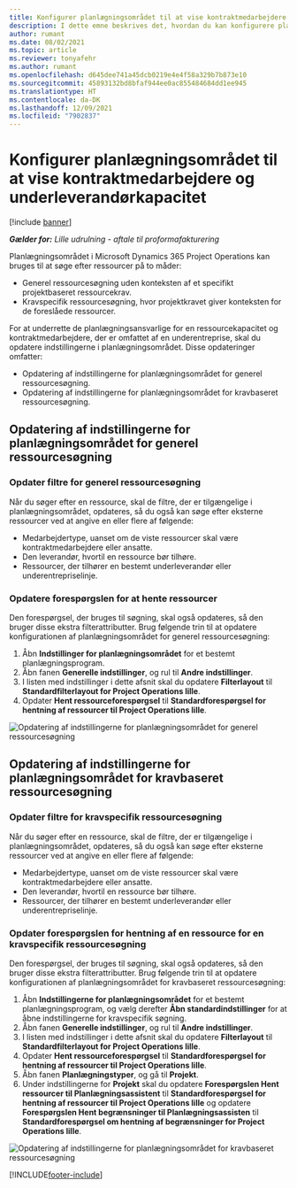 ```yaml
---
title: Konfigurer planlægningsområdet til at vise kontraktmedarbejdere og underleverandørkapacitet
description: I dette emne beskrives det, hvordan du kan konfigurere planlægningsområdet i Microsoft Dynamics 365 Project Operations til at vise ressourcekapacitet, der er omfattet af en underentreprise, når projektressourcekravene skal bemandes.
author: rumant
ms.date: 08/02/2021
ms.topic: article
ms.reviewer: tonyafehr
ms.author: rumant
ms.openlocfilehash: d645dee741a45dcb0219e4e4f58a329b7b873e10
ms.sourcegitcommit: 45893132bd8bfaf944ee0ac855484684dd1ee945
ms.translationtype: HT
ms.contentlocale: da-DK
ms.lasthandoff: 12/09/2021
ms.locfileid: "7902837"
---
```

# <a name="configure-schedule-board-to-show-contract-workers-and-subcontracted-capacity"></a>Konfigurer planlægningsområdet til at vise kontraktmedarbejdere og underleverandørkapacitet 

[!include [banner](../../includes/dataverse-preview.md)]

_**Gælder for:** Lille udrulning - aftale til proformafakturering_

Planlægningsområdet i Microsoft Dynamics 365 Project Operations kan bruges til at søge efter ressourcer på to måder:

- Generel ressourcesøgning uden konteksten af et specifikt projektbaseret ressourcekrav.
- Kravspecifik ressourcesøgning, hvor projektkravet giver konteksten for de foreslåede ressourcer.

For at underrette de planlægningsansvarlige for en ressourcekapacitet og kontraktmedarbejdere, der er omfattet af en underentreprise, skal du opdatere indstillingerne i planlægningsområdet. Disse opdateringer omfatter: 
- Opdatering af indstillingerne for planlægningsområdet for generel ressourcesøgning.
- Opdatering af indstillingerne for planlægningsområdet for kravbaseret ressourcesøgning.

## <a name="update-schedule-board-settings-for-general-resource-search"></a>Opdatering af indstillingerne for planlægningsområdet for generel ressourcesøgning
### <a name="update-filters-for-general-resource-search"></a>Opdater filtre for generel ressourcesøgning
Når du søger efter en ressource, skal de filtre, der er tilgængelige i planlægningsområdet, opdateres, så du også kan søge efter eksterne ressourcer ved at angive en eller flere af følgende:
  - Medarbejdertype, uanset om de viste ressourcer skal være kontraktmedarbejdere eller ansatte.
  - Den leverandør, hvortil en ressource bør tilhøre.
  - Ressourcer, der tilhører en bestemt underleverandør eller underentrepriselinje.
    
### <a name="update-retrieve-resource-query"></a>Opdatere forespørgslen for at hente ressourcer
Den forespørgsel, der bruges til søgning, skal også opdateres, så den bruger disse ekstra filterattributter. Brug følgende trin til at opdatere konfigurationen af planlægningsområdet for generel ressourcesøgning:  
1. Åbn **Indstillinger for planlægningsområdet** for et bestemt planlægningsprogram.
2. Åbn fanen **Generelle indstillinger**, og rul til **Andre indstillinger**.
3. I listen med indstillinger i dette afsnit skal du opdatere **Filterlayout** til **Standardfilterlayout for Project Operations lille**.
4. Opdater **Hent ressourceforespørgsel** til **Standardforespørgsel for hentning af ressourcer til Project Operations lille**.

![Opdatering af indstillingerne for planlægningsområdet for generel ressourcesøgning](../media/BoardSettings.png)  

## <a name="update-schedule-board-settings-for-requirementbased-resource-search"></a>Opdatering af indstillingerne for planlægningsområdet for kravbaseret ressourcesøgning
### <a name="update-filters-for-requirement-specific-resource-search"></a>Opdater filtre for kravspecifik ressourcesøgning 
Når du søger efter en ressource, skal de filtre, der er tilgængelige i planlægningsområdet, opdateres, så du også kan søge efter eksterne ressourcer ved at angive en eller flere af følgende:
 - Medarbejdertype, uanset om de viste ressourcer skal være kontraktmedarbejdere eller ansatte.
 - Den leverandør, hvortil en ressource bør tilhøre.
 - Ressourcer, der tilhører en bestemt underleverandør eller underentrepriselinje.

### <a name="update-retrieve-resource-query-for-requirement-specific-resource-search"></a>Opdater forespørgslen for hentning af en ressource for en kravspecifik ressourcesøgning 
Den forespørgsel, der bruges til søgning, skal også opdateres, så den bruger disse ekstra filterattributter. Brug følgende trin til at opdatere konfigurationen af planlægningsområdet for kravbaseret ressourcesøgning:

1. Åbn **Indstillingerne for planlægningsområdet** for et bestemt planlægningsprogram, og vælg derefter **Åbn standardindstillinger** for at åbne indstillingerne for kravspecifik søgning.
2. Åbn fanen **Generelle indstillinger**, og rul til **Andre indstillinger**.
3. I listen med indstillinger i dette afsnit skal du opdatere **Filterlayout** til **Standardfilterlayout for Project Operations lille**.
4. Opdater **Hent ressourceforespørgsel** til **Standardforespørgsel for hentning af ressourcer til Project Operations lille**.
5. Åbn fanen **Planlægningstyper**, og gå til **Projekt**.
6. Under indstillingerne for **Projekt** skal du opdatere **Forespørgslen Hent ressourcer til Planlægningsassistent** til **Standardforespørgsel for hentning af ressourcer til Project Operations lille** og opdatere **Forespørgslen Hent begrænsninger til Planlægningsassisten** til **Standardforespørgsel om hentning af begrænsninger for Project Operations lille**.

![Opdatering af indstillingerne for planlægningsområdet for kravbaseret ressourcesøgning](../media/SASettings.png)  

[!INCLUDE[footer-include](../../includes/footer-banner.md)]
